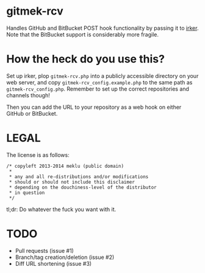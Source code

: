 gitmek-rcv
====

Handles GitHub and BitBucket POST hook functionality by passing it to [irker](http://catb.org/~esr/irker/).
Note that the BitBucket support is considerably more fragile.

How the heck do you use this?
====

Set up irker, plop `gitmek-rcv.php` into a publicly accessible directory on your web server,
and copy `gitmek-rcv_config.example.php` to the same path as `gitmek-rcv_config.php`.
Remember to set up the correct repositories and channels though!

Then you can add the URL to your repository as a web hook on either GitHub or BitBucket.

LEGAL
====

The license is as follows:

    /* copyleft 2013-2014 meklu (public domain)
     *
     * any and all re-distributions and/or modifications
     * should or should not include this disclaimer
     * depending on the douchiness-level of the distributor
     * in question
     */

tl;dr: Do whatever the fuck you want with it.

TODO
====

* Pull requests (issue #1)
* Branch/tag creation/deletion (issue #2)
* Diff URL shortening (issue #3)
